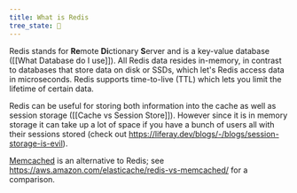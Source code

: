 ```yaml
---
title: What is Redis
tree_state: 🌱
---
```


Redis stands for **Re**mote **Di**ctionary **S**erver and is a key-value database ([[What Database do I use]]). All Redis data resides in-memory, in contrast to databases that store data on disk or SSDs, which let's Redis access data in microseconds. Redis supports time-to-live (TTL) which lets you limit the lifetime of certain data.

Redis can be useful for storing both information into the cache as well as session storage ([[Cache vs Session Store]]). However since it is in memory storage it can take up a lot of space if you have a bunch of users all with their sessions stored (check out https://liferay.dev/blogs/-/blogs/session-storage-is-evil).

[Memcached](https://memcached.org/) is an alternative to Redis; see https://aws.amazon.com/elasticache/redis-vs-memcached/ for a comparison.